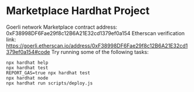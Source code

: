 # Marketplace Hardhat Project

Goerli network Marketplace contract address: 0xF38998DF6Fae29f8c12B6A21E32cd1379ef0a154
Etherscan verification link: https://goerli.etherscan.io/address/0xF38998DF6Fae29f8c12B6A21E32cd1379ef0a154#code
Try running some of the following tasks:

```shell
npx hardhat help
npx hardhat test
REPORT_GAS=true npx hardhat test
npx hardhat node
npx hardhat run scripts/deploy.js
```

